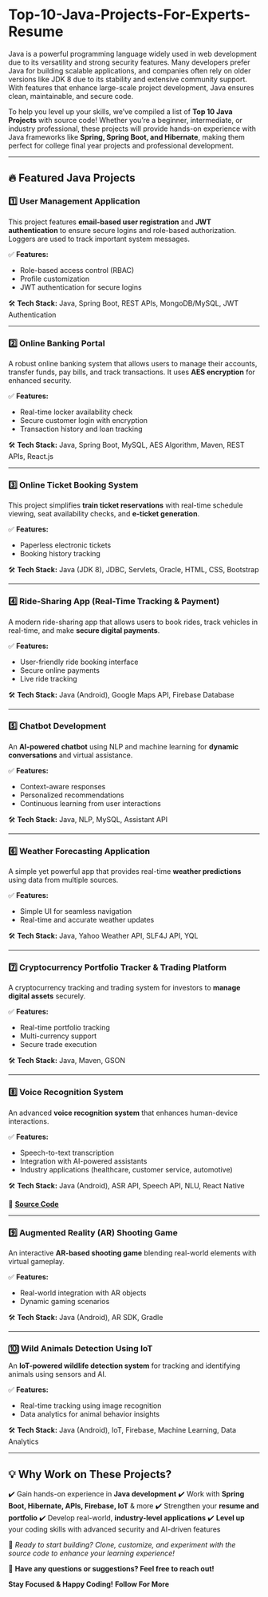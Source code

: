 # Top-10-Java-Projects-For-Experts-Resume


Java is a powerful programming language widely used in web development due to its versatility and strong security features. Many developers prefer Java for building scalable applications, and companies often rely on older versions like JDK 8 due to its stability and extensive community support. With features that enhance large-scale project development, Java ensures clean, maintainable, and secure code.

To help you level up your skills, we’ve compiled a list of **Top 10 Java Projects** with source code! Whether you’re a beginner, intermediate, or industry professional, these projects will provide hands-on experience with Java frameworks like **Spring, Spring Boot, and Hibernate**, making them perfect for college final year projects and professional development.

---

## 🔥 Featured Java Projects

### 1️⃣ User Management Application
This project features **email-based user registration** and **JWT authentication** to ensure secure logins and role-based authorization. Loggers are used to track important system messages.

✅ **Features:**
- Role-based access control (RBAC)
- Profile customization
- JWT authentication for secure logins

🛠 **Tech Stack:** Java, Spring Boot, REST APIs, MongoDB/MySQL, JWT Authentication



---

### 2️⃣ Online Banking Portal
A robust online banking system that allows users to manage their accounts, transfer funds, pay bills, and track transactions. It uses **AES encryption** for enhanced security.

✅ **Features:**
- Real-time locker availability check
- Secure customer login with encryption
- Transaction history and loan tracking

🛠 **Tech Stack:** Java, Spring Boot, MySQL, AES Algorithm, Maven, REST APIs, React.js



---

### 3️⃣ Online Ticket Booking System
This project simplifies **train ticket reservations** with real-time schedule viewing, seat availability checks, and **e-ticket generation**.

✅ **Features:**
- Paperless electronic tickets
- Booking history tracking

🛠 **Tech Stack:** Java (JDK 8), JDBC, Servlets, Oracle, HTML, CSS, Bootstrap



---

### 4️⃣ Ride-Sharing App (Real-Time Tracking & Payment)
A modern ride-sharing app that allows users to book rides, track vehicles in real-time, and make **secure digital payments**.

✅ **Features:**
- User-friendly ride booking interface
- Secure online payments
- Live ride tracking

🛠 **Tech Stack:** Java (Android), Google Maps API, Firebase Database



---

### 5️⃣ Chatbot Development
An **AI-powered chatbot** using NLP and machine learning for **dynamic conversations** and virtual assistance.

✅ **Features:**
- Context-aware responses
- Personalized recommendations
- Continuous learning from user interactions

🛠 **Tech Stack:** Java, NLP, MySQL, Assistant API



---

### 6️⃣ Weather Forecasting Application
A simple yet powerful app that provides real-time **weather predictions** using data from multiple sources.

✅ **Features:**
- Simple UI for seamless navigation
- Real-time and accurate weather updates

🛠 **Tech Stack:** Java, Yahoo Weather API, SLF4J API, YQL



---

### 7️⃣ Cryptocurrency Portfolio Tracker & Trading Platform
A cryptocurrency tracking and trading system for investors to **manage digital assets** securely.

✅ **Features:**
- Real-time portfolio tracking
- Multi-currency support
- Secure trade execution

🛠 **Tech Stack:** Java, Maven, GSON



---

### 8️⃣ Voice Recognition System
An advanced **voice recognition system** that enhances human-device interactions.

✅ **Features:**
- Speech-to-text transcription
- Integration with AI-powered assistants
- Industry applications (healthcare, customer service, automotive)

🛠 **Tech Stack:** Java (Android), ASR API, Speech API, NLU, React Native

📂 **[Source Code](#)**

---

### 9️⃣ Augmented Reality (AR) Shooting Game
An interactive **AR-based shooting game** blending real-world elements with virtual gameplay.

✅ **Features:**
- Real-world integration with AR objects
- Dynamic gaming scenarios

🛠 **Tech Stack:** Java (Android), AR SDK, Gradle



---

### 🔟 Wild Animals Detection Using IoT
An **IoT-powered wildlife detection system** for tracking and identifying animals using sensors and AI.

✅ **Features:**
- Real-time tracking using image recognition
- Data analytics for animal behavior insights

🛠 **Tech Stack:** Java (Android), IoT, Firebase, Machine Learning, Data Analytics



---

## 💡 Why Work on These Projects?
✔️ Gain hands-on experience in **Java development**
✔️ Work with **Spring Boot, Hibernate, APIs, Firebase, IoT** & more
✔️ Strengthen your **resume and portfolio**
✔️ Develop real-world, **industry-level applications**
✔️ **Level up** your coding skills with advanced security and AI-driven features

📢 _Ready to start building? Clone, customize, and experiment with the source code to enhance your learning experience!_

📩 **Have any questions or suggestions? Feel free to reach out!**

 **Stay Focused & Happy Coding!** 
**Follow For More**
